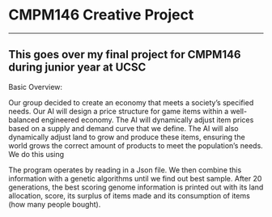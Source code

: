 # CMPM146 Creative Project
----------------------------------------------------------------
This goes over my final project for CMPM146 during junior year at UCSC
----------------------------------------------------------------

Basic Overview: 

Our group decided to create an economy that meets a society’s specified needs. Our AI will design a price structure for game items within a well-balanced engineered economy. The AI will dynamically adjust item prices based on a supply and demand curve that we define. The AI will also dynamically adjust land to grow and produce these items, ensuring the world grows the correct amount of products to meet the population’s needs. We do this using 

The program operates by reading in a Json file. We then combine this information with a genetic algorithms until we find out best sample. After 20 generations, the best scoring genome information is printed out with its land allocation, score, its surplus of items made and its consumption of items (how many people bought).
